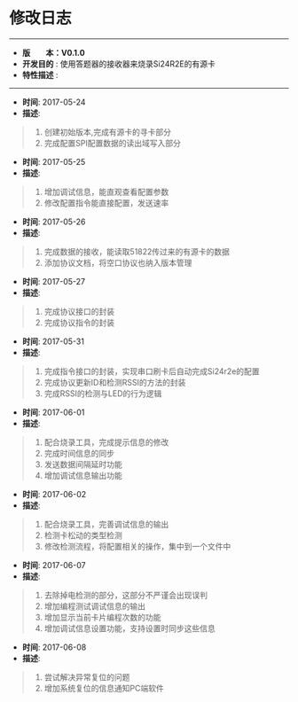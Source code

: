 # 修改日志
*******************************************************************************
* **版　　本：V0.1.0**
* **开发目的** : 使用答题器的接收器来烧录Si24R2E的有源卡
* **特性描述** : 
*******************************************************************************
* **时间**: 2017-05-24
* **描述**:
> 1. 创建初始版本,完成有源卡的寻卡部分
> 2. 完成配置SPI配置数据的读出域写入部分

* **时间**: 2017-05-25
* **描述**:
> 1. 增加调试信息，能直观查看配置参数
> 2. 修改配置指令能直接配置，发送速率

* **时间**: 2017-05-26
* **描述**:
> 1. 完成数据的接收，能读取51822传过来的有源卡的数据
> 2. 添加协议文档，将空口协议也纳入版本管理

* **时间**: 2017-05-27
* **描述**:
> 1. 完成协议接口的封装
> 2. 完成协议指令的封装

* **时间**: 2017-05-31
* **描述**:
> 1. 完成指令接口的封装，实现串口刷卡后自动完成Si24r2e的配置
> 2. 完成协议更新ID和检测RSSI的方法的封装
> 3. 完成RSSI的检测与LED的行为逻辑

* **时间**: 2017-06-01
* **描述**:
> 1. 配合烧录工具，完成提示信息的修改
> 2. 完成时间信息的同步
> 3. 发送数据间隔延时功能
> 4. 增加调试信息输出功能

* **时间**: 2017-06-02
* **描述**:
> 1. 配合烧录工具，完善调试信息的输出
> 2. 检测卡松动的类型检测
> 3. 修改检测流程，将配置相关的操作，集中到一个文件中

* **时间**: 2017-06-07
* **描述**:
> 1. 去除掉电检测的部分，这部分不严谨会出现误判
> 2. 增加编程测试调试信息的输出
> 3. 增加显示当前卡片编程次数的功能
> 4. 增加调试信息设置功能，支持设置时同步这些信息

* **时间**: 2017-06-08
* **描述**:
> 1. 尝试解决异常复位的问题
> 2. 增加系统复位的信息通知PC端软件
